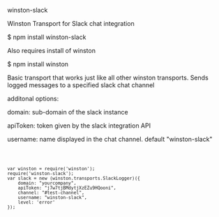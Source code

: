winston-slack

Winston Transport for Slack chat integration

$ npm install winston-slack 

Also requires install of winston

$ npm install winston


Basic transport that works just like all other winston transports. Sends logged messages to a specified slack chat channel

additonal options:

domain: sub-domain of the slack instance 

apiToken: token given by the slack integration API

username: name displayed in the chat channel. default "winston-slack"

<code>

    var winston = require('winston');
    require('winston-slack');
    var slack = new (winston.transports.SlackLogger)({
        domain: "yourcompany",
        apiToken: "j7w7tjBMdytjXzEZu9HQooni",
        channel: "#test-channel",
        username: "winston-slack",
        level: 'error'
    });
</code>
